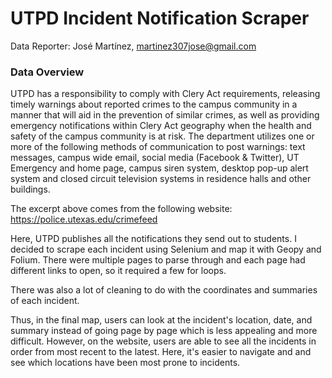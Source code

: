 # UTPD Incident Notification Scraper

Data Reporter: José Martínez, martinez307jose@gmail.com

### Data Overview

UTPD has a responsibility to comply with Clery Act requirements, releasing timely warnings about reported crimes to the campus community in a manner that will aid in the prevention of similar crimes, as well as providing emergency notifications within Clery Act geography when the health and safety of the campus community is at risk. The department utilizes one or more of the following methods of communication to post warnings:  text messages, campus wide email, social media (Facebook & Twitter), UT Emergency and home page, campus siren system, desktop pop-up alert system and closed circuit television systems in residence halls and other buildings.

The excerpt above comes from the following website: https://police.utexas.edu/crimefeed

Here, UTPD publishes all the notifications they send out to students. I decided to scrape each incident using Selenium and map it with Geopy and Folium. There were multiple pages to parse through and each page had different links to open, so it required a few for loops.

There was also a lot of cleaning to do with the coordinates and summaries of each incident.

Thus, in the final map, users can look at the incident's location, date, and summary instead of going page by page which is less appealing and more difficult.
However, on the website, users are able to see all the incidents in order from most recent to the latest. Here, it's easier to navigate and and see which locations have been most prone to incidents.
